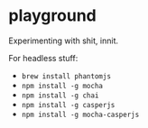 playground
==========

Experimenting with shit, innit.

For headless stuff:

- `brew install phantomjs`
- `npm install -g mocha`
- `npm install -g chai`
- `npm install -g casperjs`
- `npm install -g mocha-casperjs`
